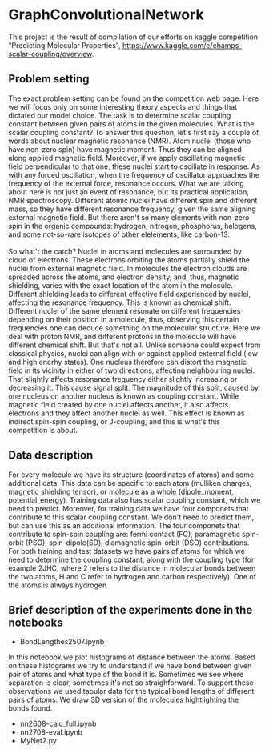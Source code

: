 # GraphConvolutionalNetwork
This project is the result of compilation of our efforts on kaggle competition "Predicting Molecular Properties", https://www.kaggle.com/c/champs-scalar-coupling/overview.

## Problem setting

The exact problem setting can be found on the competition web page. Here we will focus only on some interesting theory aspects and things that dictated our model choice.
The task is to determine scalar coupling constant between given pairs of atoms in the given molecules. 
What is the scalar coupling constant? To answer this question, let's first say a couple of words about nuclear magnetic resonance (NMR). Atom nuclei (those who have non-zero spin) have magnetic moment. Thus they can be aligned along applied magnetic field. 
Moreover, if we apply oscillating magnetic field perpendicular to that one, these nuclei start to oscillate in response. As with any forced oscillation, when the frequency of oscillator approaches the frequency of the external force, resonance occurs. 
What we are talking about here is not just an event of resonance, but its practical application, NMR spectroscopy. Different atomic nuclei have different spin and different mass, so they have different resonance frequency, given the same aligning external magnetic field. But there aren't so many elements with non-zero spin in the organic compounds: hydrogen, nitrogen, phosphorus, halogens, and some not-so-rare isotopes of other elelements, like carbon-13.<br><br>
So what't the catch? Nuclei in atoms and molecules are surrounded by cloud of electrons. These electrons orbiting the atoms partially shield the nuclei from external magnetic field. In molecules the electron clouds are spreaded across the atoms, and electron density, and, thus, magnetic shielding, varies with the exact location of the atom in the molecule. Different shielding leads to different effective field experienced by nuclei, affecting the resonance frequency. This is known as chemical shift.
Different nuclei of the same element resonate on different frequencies depending on their position in a molecule, thus, observing this certain frequencies one can deduce something on the molecular structure. Here we deal with proton NMR, and different protons in the molecule will have different chemical shift. But that's not all. Unlike someone could expect from classical physics, nuclei can align with or against applied external field (low and high enerhy states). One nucleus therefore can distort the magnetic field in its vicinity in either of two directions, affecting neighbouring nuclei. That slightly affects resonance frequency either slightly increasing or decreasing it. This cause signal split. The magnitude of this split, caused by one nucleus on another nucleus is known as coupling constant. While magnetic field created by one nuclei affects another, it also affects electrons and they affect another nuclei as well. This effect is known as indirect spin-spin coupling, or J-coupling, and this is what's this competition is about.

## Data description

For every molecule we have its structure (coordinates of atoms) and some additional data. This data can be specific to each atom (mulliken charges, magnetic shielding tensor), or molecule as a whole (dipole_moment, potential_energy). Training data also has scalar coupling constant, which we need to predict. Moreover, for training data we have four componets that contribute to this scalar coupling constant. We don't need to predict them, but can use this as an additional information.
The four componets that contribute to spin-spin coupling are: fermi contact (FC), paramagnetic spin-orbit (PSO), spin-dipole(SD), diamagnetic spin-orbit (DSO) contributions. For both training and test datasets we have pairs of atoms for which we need to determine the coupling constant, along with the coupling type (for example 2JHC, where 2 refers to the distance in molecular bonds between the two atoms, H and C refer to hydrogen and carbon respectively). One of the atoms is always hydrogen

## Brief description of the experiments done in the notebooks

- BondLengthes2507.ipynb

In this notebook we plot histograms of distance between the atoms. Based on these histograms we try to understand if we have bond between given pair of atoms and what type of the bond it is. Sometimes we see where separation is clear, sometimes it's not so straighforward. To support these observations we used tabular data for the typical bond lengths of different pairs of atoms. We draw 3D version of the molecules hightlighting the bonds found.
- nn2608-calc_full.ipynb
- nn2708-eval.ipynb
- MyNet2.py
